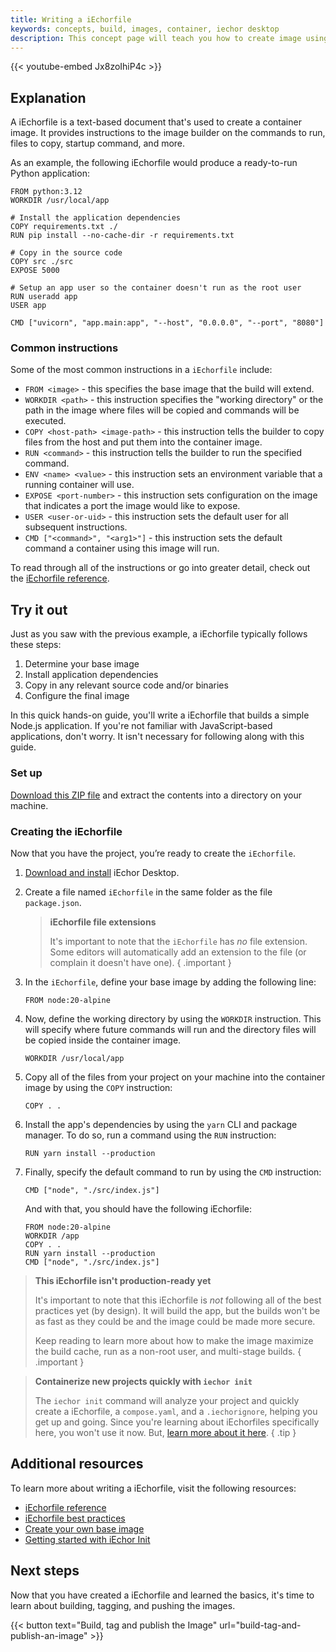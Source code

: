 ```yaml
---
title: Writing a iEchorfile
keywords: concepts, build, images, container, iechor desktop
description: This concept page will teach you how to create image using iEchorfile.
---
```


{{< youtube-embed Jx8zoIhiP4c >}}

## Explanation

A iEchorfile is a text-based document that's used to create a container image. It provides instructions to the image builder on the commands to run, files to copy, startup command, and more.

As an example, the following iEchorfile would produce a ready-to-run Python application:

```iechorfile
FROM python:3.12
WORKDIR /usr/local/app

# Install the application dependencies
COPY requirements.txt ./
RUN pip install --no-cache-dir -r requirements.txt

# Copy in the source code
COPY src ./src
EXPOSE 5000

# Setup an app user so the container doesn't run as the root user
RUN useradd app
USER app

CMD ["uvicorn", "app.main:app", "--host", "0.0.0.0", "--port", "8080"]
```

### Common instructions

Some of the most common instructions in a `iEchorfile` include:

- `FROM <image>` - this specifies the base image that the build will extend.
- `WORKDIR <path>` - this instruction specifies the "working directory" or the path in the image where files will be copied and commands will be executed.
- `COPY <host-path> <image-path>` - this instruction tells the builder to copy files from the host and put them into the container image.
- `RUN <command>` - this instruction tells the builder to run the specified command.
- `ENV <name> <value>` - this instruction sets an environment variable that a running container will use.
- `EXPOSE <port-number>` - this instruction sets configuration on the image that indicates a port the image would like to expose.
- `USER <user-or-uid>` - this instruction sets the default user for all subsequent instructions.
- `CMD ["<command>", "<arg1>"]` - this instruction sets the default command a container using this image will run.


To read through all of the instructions or go into greater detail, check out the [iEchorfile reference](https://docs.iechor.com/engine/reference/builder/).

## Try it out

Just as you saw with the previous example, a iEchorfile typically follows these steps:

1. Determine your base image
2. Install application dependencies
3. Copy in any relevant source code and/or binaries
4. Configure the final image

In this quick hands-on guide, you'll write a iEchorfile that builds a simple Node.js application. If you're not familiar with JavaScript-based applications, don't worry. It isn't necessary for following along with this guide.

### Set up

[Download this ZIP file](https://github.com/iechor/getting-started-todo-app/raw/build-image-from-scratch/app.zip) and extract the contents into a directory on your machine.

### Creating the iEchorfile

Now that you have the project, you’re ready to create the `iEchorfile`.

1. [Download and install](https://www.iechor.com/products/iechor-desktop/) iEchor Desktop.

2. Create a file named `iEchorfile` in the same folder as the file `package.json`.

    > **iEchorfile file extensions**
    >
    > It's important to note that the `iEchorfile` has _no_ file extension. Some editors
    > will automatically add an extension to the file (or complain it doesn't have one).
    { .important }

3. In the `iEchorfile`, define your base image by adding the following line:

    ```iechorfile
    FROM node:20-alpine
    ```

4. Now, define the working directory by using the `WORKDIR` instruction. This will specify where future commands will run and the directory files will be copied inside the container image.

    ```iechorfile
    WORKDIR /usr/local/app
    ```

5. Copy all of the files from your project on your machine into the container image by using the `COPY` instruction:

    ```iechorfile
    COPY . .
    ```

6. Install the app's dependencies by using the `yarn` CLI and package manager. To do so, run a command using the `RUN` instruction:

    ```iechorfile
    RUN yarn install --production
    ```

7. Finally, specify the default command to run by using the `CMD` instruction:

    ```iechorfile
    CMD ["node", "./src/index.js"]
    ```
    And with that, you should have the following iEchorfile:


    ```iechorfile
    FROM node:20-alpine
    WORKDIR /app
    COPY . .
    RUN yarn install --production
    CMD ["node", "./src/index.js"]
    ```

> **This iEchorfile isn't production-ready yet**
>
> It's important to note that this iEchorfile is _not_ following all
> of the best practices yet (by design). It will build the app, but the
> builds won't be as fast as they could be and the image could be made
> more secure.
>
> Keep reading to learn more about how to make the image maximize the
> build cache, run as a non-root user, and multi-stage builds.
{ .important }


> **Containerize new projects quickly with `iechor init`**
>
> The `iechor init` command will analyze your project and quickly create 
> a iEchorfile, a `compose.yaml`, and a `.iechorignore`, helping you get
> up and going. Since you're learning about iEchorfiles specifically here, 
> you won't use it now. But, [learn more about it here](/engine/reference/commandline/init/).
{ .tip }

## Additional resources

To learn more about writing a iEchorfile, visit the following resources:

* [iEchorfile reference](/reference/iechorfile/)
* [iEchorfile best practices](/develop/develop-images/iechorfile_best-practices/)
* [Create your own base image](/build/building/base-images/)
* [Getting started with iEchor Init](/reference/cli/iechor/init/)

## Next steps

Now that you have created a iEchorfile and learned the basics, it's time to learn about building, tagging, and pushing the images.

{{< button text="Build, tag and publish the Image" url="build-tag-and-publish-an-image" >}}

